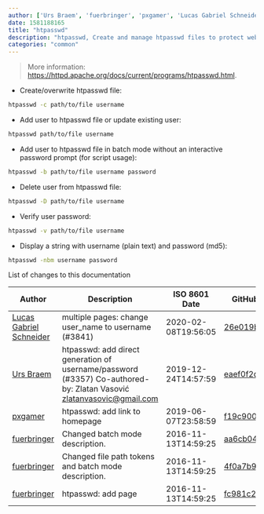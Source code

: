 ```yaml
---
author: ['Urs Braem', 'fuerbringer', 'pxgamer', 'Lucas Gabriel Schneider']
date: 1581188165
title: "htpasswd"
description: "htpasswd, Create and manage htpasswd files to protect web server directories using basic authentication."
categories: "common"
---
```

> More information: <https://httpd.apache.org/docs/current/programs/htpasswd.html>.

- Create/overwrite htpasswd file:

```bash
htpasswd -c path/to/file username
```

- Add user to htpasswd file or update existing user:

```bash
htpasswd path/to/file username
```

- Add user to htpasswd file in batch mode without an interactive password prompt (for script usage):

```bash
htpasswd -b path/to/file username password
```

- Delete user from htpasswd file:

```bash
htpasswd -D path/to/file username
```

- Verify user password:

```bash
htpasswd -v path/to/file username
```

- Display a string with username (plain text) and password (md5):

```bash
htpasswd -nbm username password
```
List of changes to this documentation


Author | Description | ISO 8601 Date | GitHub link
------|-----|-----|-----
[Lucas Gabriel Schneider](mailto:lucas.schneider@sap.com) | multiple pages: change user_name to username (#3841) | 2020-02-08T19:56:05 | [26e019b295f1](https://github.com/tldr-pages/tldr/commit/26e019b295f1782e6dd695b03108f061946327e8)
[Urs Braem](mailto:info@ursbraem.ch) | htpasswd: add direct generation of username/password (#3357) Co-authored-by: Zlatan Vasović <zlatanvasovic@gmail.com> | 2019-12-24T14:57:59 | [eaef0f2d4448](https://github.com/tldr-pages/tldr/commit/eaef0f2d444800c24558073d51aa4a187d7d7c1a)
[pxgamer](mailto:owzie123@gmail.com) | htpasswd: add link to homepage | 2019-06-07T23:58:59 | [f19c900253dd](https://github.com/tldr-pages/tldr/commit/f19c900253dda94c154de8b531035ce9db7319be)
[fuerbringer](mailto:severin@protonmail.ch) | Changed batch mode description. | 2016-11-13T14:59:25 | [aa6cb04e10ea](https://github.com/tldr-pages/tldr/commit/aa6cb04e10eac72e89a95dbb818cad888bc01e7b)
[fuerbringer](mailto:severin@protonmail.ch) | Changed file path tokens and batch mode description. | 2016-11-13T14:59:25 | [4f0a7b9a489a](https://github.com/tldr-pages/tldr/commit/4f0a7b9a489acee97b1ec4c8b9f10957c8a045ae)
[fuerbringer](mailto:severin@protonmail.ch) | htpasswd: add page | 2016-11-13T14:59:25 | [fc981c211680](https://github.com/tldr-pages/tldr/commit/fc981c2116801ca864afbee8291574509d4f465a)


